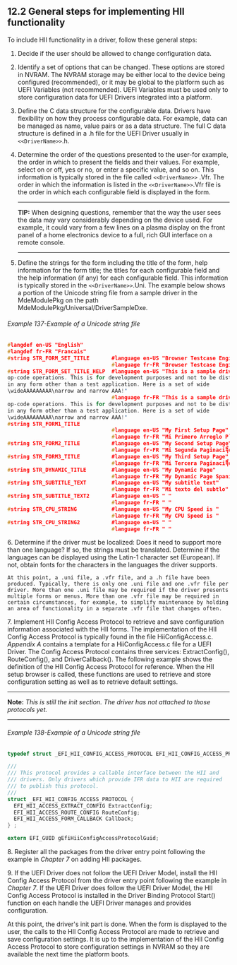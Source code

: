 <!--- @file
  12.2 General steps for implementing HII functionality

  Copyright (c) 2012-2018, Intel Corporation. All rights reserved.<BR>

  Redistribution and use in source (original document form) and 'compiled'
  forms (converted to PDF, epub, HTML and other formats) with or without
  modification, are permitted provided that the following conditions are met:

  1) Redistributions of source code (original document form) must retain the
     above copyright notice, this list of conditions and the following
     disclaimer as the first lines of this file unmodified.

  2) Redistributions in compiled form (transformed to other DTDs, converted to
     PDF, epub, HTML and other formats) must reproduce the above copyright
     notice, this list of conditions and the following disclaimer in the
     documentation and/or other materials provided with the distribution.

  THIS DOCUMENTATION IS PROVIDED BY TIANOCORE PROJECT "AS IS" AND ANY EXPRESS OR
  IMPLIED WARRANTIES, INCLUDING, BUT NOT LIMITED TO, THE IMPLIED WARRANTIES OF
  MERCHANTABILITY AND FITNESS FOR A PARTICULAR PURPOSE ARE DISCLAIMED. IN NO
  EVENT SHALL TIANOCORE PROJECT  BE LIABLE FOR ANY DIRECT, INDIRECT, INCIDENTAL,
  SPECIAL, EXEMPLARY, OR CONSEQUENTIAL DAMAGES (INCLUDING, BUT NOT LIMITED TO,
  PROCUREMENT OF SUBSTITUTE GOODS OR SERVICES; LOSS OF USE, DATA, OR PROFITS;
  OR BUSINESS INTERRUPTION) HOWEVER CAUSED AND ON ANY THEORY OF LIABILITY,
  WHETHER IN CONTRACT, STRICT LIABILITY, OR TORT (INCLUDING NEGLIGENCE OR
  OTHERWISE) ARISING IN ANY WAY OUT OF THE USE OF THIS DOCUMENTATION, EVEN IF
  ADVISED OF THE POSSIBILITY OF SUCH DAMAGE.

-->

## 12.2 General steps for implementing HII functionality

To include HII functionality in a driver, follow these general steps:
1. Decide if the user should be allowed to change configuration data.
2. Identify a set of options that can be changed. These options are stored in
   NVRAM. The NVRAM storage may be either local to the device being configured
   (recommended), or it may be global to the platform such as UEFI Variables
   (not recommended). UEFI Variables must be used only to store configuration
   data for UEFI Drivers integrated into a platform.
3. Define the C data structure for the configurable data. Drivers have
   flexibility on how they process configurable data. For example, data can be
   managed as name, value pairs or as a data structure. The full C data
   structure is defined in a .h file for the UEFI Driver usually in
   `<<DriverName>>`.h.
4. Determine the order of the questions presented to the user-for example, the
   order in which to present the fields and their values. For example, select
   on or off, yes or no, or enter a specific value, and so on. This information
   is typically stored in the file called `<<DriverName>>` .Vfr. The order in
   which the information is listed in the `<<DriverName>>`.Vfr file is the
   order in which each configurable field is displayed in the form.

   **********
   **TIP:** When designing questions, remember that the way the user sees the data
   may vary considerably depending on the device used. For example, it could vary
   from a few lines on a plasma display on the front panel of a home electronics
   device to a full, rich GUI interface on a remote console.
   **********

5. Define the strings for the form including the title of the form, help
   information for the form title; the titles for each configurable field and
   the help information (if any) for each configurable field. This information
   is typically stored in the `<<DriverName>>`.Uni. The example below shows a portion of the Unicode string file from a sample driver in the MdeModulePkg on the path MdeModulePkg/Universal/DriverSampleDxe.

###### Example 137-Example of a Unicode string file

```c
#langdef en-US "English"
#langdef fr-FR "Francais"
#string STR_FORM_SET_TITLE       #language en-US "Browser Testcase Engine"
                                 #language fr-FR "Browser Testcase Engine" 
#string STR_FORM_SET_TITLE_HELP  #language en-US "This is a sample driver which is used to test the browser
op-code operations. This is for development purposes and not to be distributed
in any form other than a test application. Here is a set of wide
\wideAAAAAAAAA\narrow and narrow AAA!"
                                 #language fr-FR "This is a sample driver which is used to test the browser
op-code operations. This is for development purposes and not to be distributed
in any form other than a test application. Here is a set of wide
\wideAAAAAAAAA\narrow and narrow AAA!"  
#string STR_FORM1_TITLE
                                 #language en-US "My First Setup Page"
                                 #language fr-FR "Mi Primero Arreglo P`᧩`na"`
#string STR_FORM2_TITLE          #language en-US "My Second Setup Page"
                                 #language fr-FR "Mi Segunda Paginaci᧩e la Disposici᧩uot;
#string STR_FORM3_TITLE          #language en-US "My Third Setup Page"
                                 #language fr-FR "Mi Tercera Paginaci᧩e la Disposici᧩uot;
#string STR_DYNAMIC_TITLE        #language en-US "My Dynamic Page"
                                 #language fr-FR "My Dynamic Page Spanish"
#string STR_SUBTITLE_TEXT        #language en-US "My subtitle text"
                                 #language fr-FR "Mi texto del subtlo"
#string STR_SUBTITLE_TEXT2       #language en-US " "
                                 #language fr-FR " "
#string STR_CPU_STRING           #language en-US "My CPU Speed is "
                                 #language fr-FR "My CPU Speed is "
#string STR_CPU_STRING2          #language en-US " "
                                 #language fr-FR " "
```

6\. Determine if the driver must be localized: Does it need to support more than
   one language? If so, the strings must be translated. Determine if the
   languages can be displayed using the Latin-1 character set (European). If
   not, obtain fonts for the characters in the languages the driver supports.

    At this point, a .uni file, a .vfr file, and a .h file have been produced. Typically, there is only one .uni file and one .vfr file per driver. More than one .uni file may be required if the driver presents multiple forms or menus. More than one .vfr file may be required in certain circumstances, for example, to simplify maintenance by holding an area of functionality in a separate .vfr file that changes often.

7\. Implement HII Config Access Protocol to retrieve and save configuration
   information associated with the HII forms. The implementation of the HII
   Config Access Protocol is typically found in the file HiiConfigAccess.c.
   _Appendix A_ contains a template for a HiiConfigAccess.c file for a UEFI
   Driver. The Config Access Protocol contains three services: ExtractConfig(),
   RouteConfig(), and DriverCallback(). The following example shows the
   definition of the HII Config Access Protocol for reference. When the HII
   setup browser is called, these functions are used to retrieve and store
   configuration setting as well as to retrieve default settings.

**********
**Note:** _This is still the init section. The driver has not attached to those
protocols yet._
**********

###### Example 138-Example of a Unicode string file

```c
typedef struct _EFI_HII_CONFIG_ACCESS_PROTOCOL EFI_HII_CONFIG_ACCESS_PROTOCOL;

///
/// This protocol provides a callable interface between the HII and
/// drivers. Only drivers which provide IFR data to HII are required
/// to publish this protocol.
///
struct _EFI_HII_CONFIG_ACCESS_PROTOCOL {
  EFI_HII_ACCESS_EXTRACT_CONFIG ExtractConfig;
  EFI_HII_ACCESS_ROUTE_CONFIG RouteConfig;
  EFI_HII_ACCESS_FORM_CALLBACK Callback;
} ;

extern EFI_GUID gEfiHiiConfigAccessProtocolGuid;
```

8\. Register all the packages from the driver entry point following the example
   in _Chapter 7_ on adding HII packages.

9\. If the UEFI Driver does not follow the UEFI Driver Model, install the HII
   Config Access Protocol from the driver entry point following the example in
   _Chapter 7_. If the UEFI Driver does follow the UEFI Driver Model, the HII
   Config Access Protocol is installed in the Driver Binding Protocol Start()
   function on each handle the UEFI Driver manages and provides configuration.

At this point, the driver's init part is done. When the form is displayed to
the user, the calls to the HII Config Access Protocol are made to retrieve and
save configuration settings. It is up to the implementation of the HII Config
Access Protocol to store configuration settings in NVRAM so they are available
the next time the platform boots.

